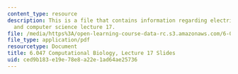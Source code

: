 ```yaml
---
content_type: resource
description: This is a file that contains information regarding electrical engineering
  and computer science lecture 17.
file: /media/https%3A/open-learning-course-data-rc.s3.amazonaws.com/6-047-computational-biology-fall-2015/ced9b183e19e78e8a22e1ad64ae25736_MIT6_047F15_Lecture17.pdf
file_type: application/pdf
resourcetype: Document
title: 6.047 Computational Biology, Lecture 17 Slides
uid: ced9b183-e19e-78e8-a22e-1ad64ae25736
---
```

